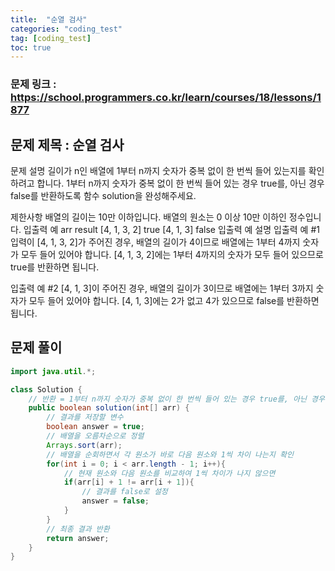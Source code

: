 ```yaml
---
title:  "순열 검사"
categories: "coding_test"
tag: [coding_test]
toc: true
---
```


### 문제 링크 : https://school.programmers.co.kr/learn/courses/18/lessons/1877

## 문제 제목 : 순열 검사

문제 설명
길이가 n인 배열에 1부터 n까지 숫자가 중복 없이 한 번씩 들어 있는지를 확인하려고 합니다.
1부터 n까지 숫자가 중복 없이 한 번씩 들어 있는 경우 true를, 아닌 경우 false를 반환하도록 함수 solution을 완성해주세요.

제한사항
배열의 길이는 10만 이하입니다.
배열의 원소는 0 이상 10만 이하인 정수입니다.
입출력 예
arr	result
[4, 1, 3, 2]	true
[4, 1, 3]	false
입출력 예 설명
입출력 예 #1
입력이 [4, 1, 3, 2]가 주어진 경우, 배열의 길이가 4이므로 배열에는 1부터 4까지 숫자가 모두 들어 있어야 합니다. [4, 1, 3, 2]에는 1부터 4까지의 숫자가 모두 들어 있으므로 true를 반환하면 됩니다.

입출력 예 #2
[4, 1, 3]이 주어진 경우, 배열의 길이가 3이므로 배열에는 1부터 3까지 숫자가 모두 들어 있어야 합니다. [4, 1, 3]에는 2가 없고 4가 있으므로 false를 반환하면 됩니다.

## 문제 풀이
```java
import java.util.*;

class Solution {
    // 반환 = 1부터 n까지 숫자가 중복 없이 한 번씩 들어 있는 경우 true를, 아닌 경우 false
    public boolean solution(int[] arr) {
        // 결과를 저장할 변수
        boolean answer = true;
        // 배열을 오름차순으로 정렬
        Arrays.sort(arr);
        // 배열을 순회하면서 각 원소가 바로 다음 원소와 1씩 차이 나는지 확인
        for(int i = 0; i < arr.length - 1; i++){
            // 현재 원소와 다음 원소를 비교하여 1씩 차이가 나지 않으면
            if(arr[i] + 1 != arr[i + 1]){
                // 결과를 false로 설정
                answer = false;
            }
        }
        // 최종 결과 반환
        return answer;
    }
}

```